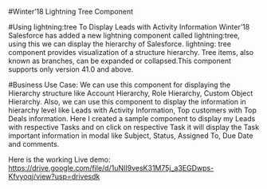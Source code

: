 #Winter’18 Lightning Tree Component

#Using lightning:tree To Display Leads with Activity Information
Winter’18 Salesforce has added a new lightning component called lightning:tree, using this we can display the hierarchy of Salesforce. lightning: tree component provides visualization of a structure hierarchy. Tree items, also known as branches, 
can be expanded or collapsed.This component supports only version 41.0 and above.

#Business Use Case: We can use this component for displaying the Hierarchy structure like Account Hierarchy, Role Hierarchy, Custom Object Hierarchy. Also, we can use this component to display the information in hierarchy level like Leads with Activity Information, Top customers with Top Deals information.
Here I created a sample component to display my Leads with respective Tasks and on click on respective Task it will display the Task important information in modal like Subject, Status, Assigned To, Due Date and comments.

Here is the working Live demo: https://drive.google.com/file/d/1uNII9vesK31M75j_a3EGDwps-Kfvyoqj/view?usp=drivesdk
